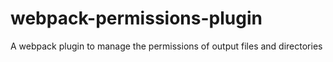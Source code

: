 # webpack-permissions-plugin
A webpack plugin to manage the permissions of output files and directories
